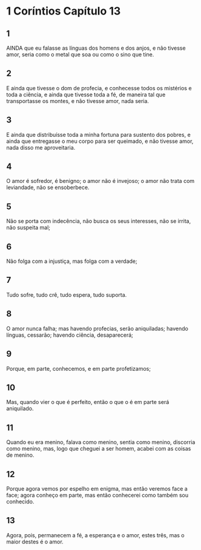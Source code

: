 # 1 Coríntios Capítulo 13

## 1
AINDA que eu falasse as línguas dos homens e dos anjos, e não tivesse amor, seria como o metal que soa ou como o sino que tine.

## 2
E ainda que tivesse o dom de profecia, e conhecesse todos os mistérios e toda a ciência, e ainda que tivesse toda a fé, de maneira tal que transportasse os montes, e não tivesse amor, nada seria.

## 3
E ainda que distribuísse toda a minha fortuna para sustento dos pobres, e ainda que entregasse o meu corpo para ser queimado, e não tivesse amor, nada disso me aproveitaria.

## 4
O amor é sofredor, é benigno; o amor não é invejoso; o amor não trata com leviandade, não se ensoberbece.

## 5
Não se porta com indecência, não busca os seus interesses, não se irrita, não suspeita mal;

## 6
Não folga com a injustiça, mas folga com a verdade;

## 7
Tudo sofre, tudo crê, tudo espera, tudo suporta.

## 8
O amor nunca falha; mas havendo profecias, serão aniquiladas; havendo línguas, cessarão; havendo ciência, desaparecerá;

## 9
Porque, em parte, conhecemos, e em parte profetizamos;

## 10
Mas, quando vier o que é perfeito, então o que o é em parte será aniquilado.

## 11
Quando eu era menino, falava como menino, sentia como menino, discorria como menino, mas, logo que cheguei a ser homem, acabei com as coisas de menino.

## 12
Porque agora vemos por espelho em enigma, mas então veremos face a face; agora conheço em parte, mas então conhecerei como também sou conhecido.

## 13
Agora, pois, permanecem a fé, a esperança e o amor, estes três, mas o maior destes é o amor.

